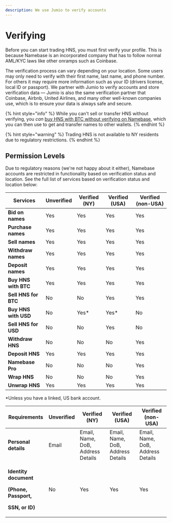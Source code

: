 ```yaml
---
description: We use Jumio to verify accounts
---
```


# Verifying

Before you can start trading HNS, you must first verify your profile. This is because Namebase is an incorporated company that has to follow normal AML/KYC laws like other onramps such as Coinbase.&#x20;

The verification process can vary depending on your location. Some users may only need to verify with their first name, last name, and phone number. For others it may require more information such as your ID (drivers license, local ID or passport). We partner with Jumio to verify accounts and store verification data — Jumio is also the same verification partner that Coinbase, Airbnb, United Airlines, and many other well-known companies use, which is to ensure your data is always safe and secure.

{% hint style="info" %}
While you can't sell or transfer HNS without verifying, you _can_ [buy HNS with BTC without verifying on Namebase](private-naming.md), which you can then use to get and transfer names to other wallets.
{% endhint %}

{% hint style="warning" %}
Trading HNS is not available to NY residents due to regulatory restrictions.
{% endhint %}

## Permission Levels

Due to regulatory reasons (we're not happy about it either), Namebase accounts are restricted in functionality based on verification status and location. See the full list of services based on verification status and location below:

| **Services**         | **Unverified** | **Verified (NY)** | **Verified (USA)** | **Verified (non-USA)** |
| -------------------- | -------------- | ----------------- | ------------------ | ---------------------- |
| **Bid on names**     | Yes            | Yes               | Yes                | Yes                    |
| **Purchase names**   | Yes            | Yes               | Yes                | Yes                    |
| **Sell names**       | Yes            | Yes               | Yes                | Yes                    |
| **Withdraw names**   | Yes            | Yes               | Yes                | Yes                    |
| **Deposit names**    | Yes            | Yes               | Yes                | Yes                    |
| **Buy HNS with BTC** | Yes            | Yes               | Yes                | Yes                    |
| **Sell HNS for BTC** | No             | No                | Yes                | Yes                    |
| **Buy HNS with USD** | No             | Yes\*             | Yes\*              | No                     |
| **Sell HNS for USD** | No             | No                | Yes                | No                     |
| **Withdraw HNS**     | No             | No                | No                 | Yes                    |
| **Deposit HNS**      | Yes            | Yes               | Yes                | Yes                    |
| **Namebase Pro**     | No             | No                | No                 | Yes                    |
| **Wrap HNS**         | No             | No                | No                 | Yes                    |
| **Unwrap HNS**       | Yes            | Yes               | Yes                | Yes                    |

\*Unless you have a linked, US bank account.

| Requirements                                                                                                            | **Unverified**   | **Verified (NY)**                 | **Verified (USA)**                | **Verified (non-USA)**            |
| ----------------------------------------------------------------------------------------------------------------------- | ---------------- | --------------------------------- | --------------------------------- | --------------------------------- |
| **Personal details**                                                                                                    | Email            | Email, Name, DoB, Address Details | Email, Name, DoB, Address Details | Email, Name, DoB, Address Details |
| <p><strong>Identity document</strong> </p><p><strong>(Phone, Passport,</strong> </p><p><strong>SSN, or ID)</strong></p> | No               | Yes                               | Yes                               | Yes                               |
